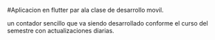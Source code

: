 #Aplicacion en flutter par ala clase de desarrollo movil.

un contador sencillo que va siendo desarrollado conforme el curso del semestre con actualizaciones diarias.
